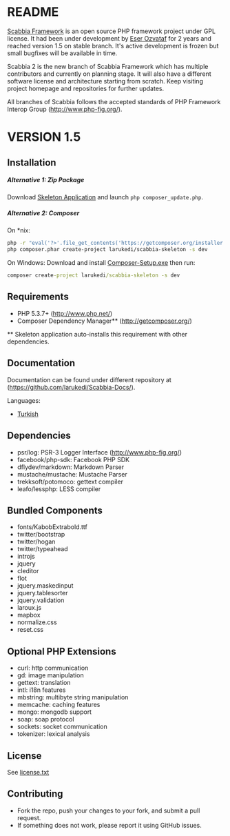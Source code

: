 README
======

[Scabbia Framework](http://www.scabbiafw.com/) is an open source PHP framework project under GPL license. It had been under development by [Eser Ozvataf](http://eser.ozvataf.com/) for 2 years and reached version 1.5 on stable branch. It's active development is frozen but small bugfixes will be available in time.

Scabbia 2 is the new branch of Scabbia Framework which has multiple contributors and currently on planning stage. It will also have a different software license and architecture starting from scratch. Keep visiting project homepage and repositories for further updates.

All branches of Scabbia follows the accepted standards of PHP Framework Interop Group (http://www.php-fig.org/).



VERSION 1.5
===========

Installation
------------
##### Alternative 1: Zip Package #####

Download [Skeleton Application](https://github.com/larukedi/Scabbia-Skeleton/archive/master.zip) and launch `php composer_update.php`.

##### Alternative 2: Composer #####

On *nix:
``` bash
php -r "eval('?>'.file_get_contents('https://getcomposer.org/installer'));"
php composer.phar create-project larukedi/scabbia-skeleton -s dev
```

On Windows:
Download and install [Composer-Setup.exe](http://getcomposer.org/Composer-Setup.exe) then run:
``` bat
composer create-project larukedi/scabbia-skeleton -s dev
```



Requirements
------------
* PHP 5.3.7+ (http://www.php.net/)
* Composer Dependency Manager** (http://getcomposer.org/)

** Skeleton application auto-installs this requirement with other dependencies.


Documentation
-------------
Documentation can be found under different repository at (https://github.com/larukedi/Scabbia-Docs/).

Languages:

* [Turkish](https://github.com/larukedi/Scabbia-Docs/blob/master/tr/index.md)


Dependencies
------------
* psr/log: PSR-3 Logger Interface (http://www.php-fig.org/)
* facebook/php-sdk: Facebook PHP SDK
* dflydev/markdown: Markdown Parser
* mustache/mustache: Mustache Parser
* trekksoft/potomoco: gettext compiler
* leafo/lessphp: LESS compiler


Bundled Components
------------------
* fonts/KabobExtrabold.ttf
* twitter/bootstrap
* twitter/hogan
* twitter/typeahead
* introjs
* jquery
* cleditor
* flot
* jquery.maskedinput
* jquery.tablesorter
* jquery.validation
* laroux.js
* mapbox
* normalize.css
* reset.css


Optional PHP Extensions
-----------------------
* curl: http communication
* gd: image manipulation
* gettext: translation
* intl: i18n features
* mbstring: multibyte string manipulation
* memcache: caching features
* mongo: mongodb support
* soap: soap protocol
* sockets: socket communication
* tokenizer: lexical analysis


License
-------
See [license.txt](license.txt)


Contributing
------------
* Fork the repo, push your changes to your fork, and submit a pull request.
* If something does not work, please report it using GitHub issues.